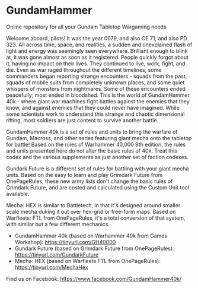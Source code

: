 # GundamHammer
Online repository for all your Gundam Tabletop Wargaming needs

Welcome aboard, pilots!  It was the year 0079, and also CE 71, and also PD 323.  All across time, space, and realities, a sudden and unexplained flash of light and energy was seemingly seen everywhere.  Brilliant enough to blink at, it was gone almost as soon as it registered.  People quickly forgot about it, having no impact on their lives.  They continued to live, work, fight, and die.  Even as war raged throughout the different timelines, some commanders began reporting strange encounters - squads from the past, squads of mobile suits from completely unknown places, and some quiet whispers of monsters from nightmares.  Some of these encounters ended peacefully; most ended in bloodshed.  This is the world of GundamHammer 40k - where giant war machines fight battles against the enemies that they know, and against enemies that they could never have imagined.  While some scientists work to understand this strange and chaotic dimensional rifting, most soldiers are just content to survive another battle.

GundamHammer 40k is a set of rules and units to bring the warfare of Gundam, Macross, and other series featuring giant mecha onto the tabletop for battle!  Based on the rules of Warhammer 40,000 9th edition, the rules and units presented here do not alter the basic rules of 40k.  Treat this codex and the various supplements as just another set of faction codexes.  

Gundark Future is a different set of rules for battling with your giant mecha units.  Based on the easy to learn and play Grimdark Future from OnePageRules, these new army lists don't change the basic rules of Grimdark Future, and are costed and calculated using the Custom Unit tool available.

Mecha: HEX is similar to Battletech, in that it's designed around smaller scale mecha duking it out over hex-grid or free-form maps.  Based on Warfleets: FTL from OnePageRules, it's a total conversion of that system, with similar but a few different mechanics.

- GundamHammer 40k (based on Warhammer 40k from Games Workshop): https://tinyurl.com/GH40000
- Gundark Future (based on Grimdark Future from OnePageRules): https://tinyurl.com/GundarkFuture
- Mecha: HEX (based on Warfleets FTL from OnePageRules): https://tinyurl.com/MechaHex

Find us on Facebook: https://www.facebook.com/GundamHammer40k/
